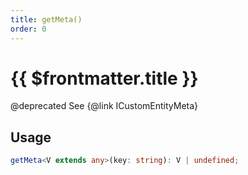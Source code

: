 ```yaml
---
title: getMeta()
order: 0
---
```


# {{ $frontmatter.title }}

@deprecated See {@link ICustomEntityMeta} 

## Usage

```ts
getMeta<V extends any>(key: string): V | undefined;
```
